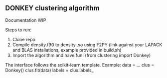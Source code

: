 DONKEY clustering algorithm
---------------------------

Documentation WIP

Steps to run:
1. Clone repo
2. Compile density.f90 to density.<meta>.so using F2PY
   (link against your LAPACK and BLAS installations, example provided in build.sh)
3. Import the algorithm and have fun!
   (from clustering import Donkey)

The interface follows the scikit-learn template.
Example:
  data = ...
  clus = Donkey()
  clus.fit(data)
  labels = clus.labels_
